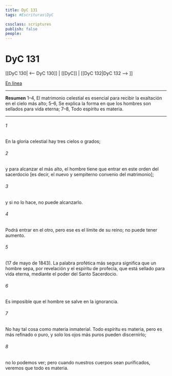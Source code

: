 ```yaml
---
title: DyC 131
tags: #Escrituras\DyC

cssclass: scriptures
publish: false
people:
---
```


# DyC 131
[[DyC 130| <-- DyC 130]] | [[DyC]] | [[DyC 132|DyC 132 --> ]]

[En línea](https://churchofjesuschrist.org/study/scriptures/dc-testament/dc/131?lang=spa)

---
__Resumen__
1–4, El matrimonio celestial es esencial para recibir la exaltación en el cielo más alto; 5–6, Se explica la forma en que los hombres son sellados para vida eterna; 7–8, Todo espíritu es materia.

---
###### 1 
En la gloria celestial hay tres cielos o grados;

###### 2 
y para alcanzar el más alto, el hombre tiene que entrar en este orden del sacerdocio [es decir, el nuevo y sempiterno convenio del matrimonio];

###### 3 
y si no lo hace, no puede alcanzarlo.

###### 4 
Podrá entrar en el otro, pero ese es el límite de su reino; no puede tener aumento.

###### 5 
(17 de mayo de 1843). La palabra profética más segura significa que un hombre sepa, por revelación y el espíritu de profecía, que está sellado para vida eterna, mediante el poder del Santo Sacerdocio.

###### 6 
Es imposible que el hombre se salve en la ignorancia.

###### 7 
No hay tal cosa como materia inmaterial. Todo espíritu es materia, pero es más refinado o puro, y solo los ojos más puros pueden discernirlo;

###### 8 
no lo podemos ver; pero cuando nuestros cuerpos sean purificados, veremos que todo es materia.

